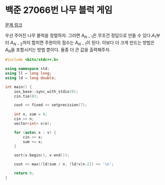 # 백준 27066번 나무 블럭 게임

[문제 링크](https://www.acmicpc.net/problem/27066)

우선 주어진 나무 블럭을 정렬하자. 그러면 $A_{N-1}$은 무조건 정답으로 만들 수 있다.$A_1$부터 $A_{N-2}$까지 합치면 주원이의 점수는 $A_{N-1}$이 된다. 이보다 더 크게 만드는 방법은 $A_N$을 포함시키는 방법 뿐이다. 둘중 더 큰 값을 출력해주자. 

```cpp
#include <bits/stdc++.h>

using namespace std;
using ll = long long;
using ld = long double;

int main() {
    ios_base::sync_with_stdio(0);
    cin.tie(0);

    cout << fixed << setprecision(7);
    
    int n, sum = 0;
    cin >> n;
    vector<int> v(n);

    for (auto& x : v) {
        cin >> x;
        sum += x;
    }

    sort(v.begin(), v.end());

    cout << max((ld)sum / n, (ld)v[n-2]) << '\n';

    return 0;
}
```
